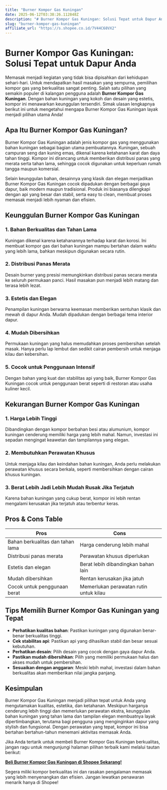 ```yaml
---
title: "Burner Kompor Gas Kuningan"
date: 2025-06-12T03:38:26.112848Z
description: "# Burner Kompor Gas Kuningan: Solusi Tepat untuk Dapur Anda..."
slug: "burner-kompor-gas-kuningan"
affiliate_url: "https://s.shopee.co.id/7V44C68VX2"
---
```

# Burner Kompor Gas Kuningan: Solusi Tepat untuk Dapur Anda

Memasak menjadi kegiatan yang tidak bisa dipisahkan dari kehidupan sehari-hari. Untuk mendapatkan hasil masakan yang sempurna, pemilihan kompor gas yang berkualitas sangat penting. Salah satu pilihan yang semakin populer di kalangan pengguna adalah **Burner Kompor Gas Kuningan**. Dengan bahan kuningan yang kokoh dan desain yang estetis, kompor ini menawarkan keunggulan tersendiri. Simak ulasan lengkapnya berikut ini untuk mengetahui mengapa Burner Kompor Gas Kuningan layak menjadi pilihan utama Anda!

## Apa Itu Burner Kompor Gas Kuningan?

Burner Kompor Gas Kuningan adalah jenis kompor gas yang menggunakan bahan kuningan sebagai bagian utama pembuatannya. Kuningan, sebuah campuran seng dan kuning emas, dikenal karena ketahanan karat dan daya tahan tinggi. Kompor ini dirancang untuk memberikan distribusi panas yang merata serta tahan lama, sehingga cocok digunakan untuk keperluan rumah tangga maupun komersial.

Selain keunggulan bahan, desainnya yang klasik dan elegan menjadikan Burner Kompor Gas Kuningan cocok dipadukan dengan berbagai gaya dapur, baik modern maupun tradisional. Produk ini biasanya dilengkapi dengan api yang besar dan stabil, serta easy to clean, membuat proses memasak menjadi lebih nyaman dan efisien.

## Keunggulan Burner Kompor Gas Kuningan

### 1. Bahan Berkualitas dan Tahan Lama  
Kuningan dikenal karena ketahanannya terhadap karat dan korosi. Ini membuat kompor gas dari bahan kuningan mampu bertahan dalam waktu yang lebih lama, bahkan meskipun digunakan secara rutin.

### 2. Distribusi Panas Merata  
Desain burner yang presisi memungkinkan distribusi panas secara merata ke seluruh permukaan panci. Hasil masakan pun menjadi lebih matang dan terasa lebih lezat.

### 3. Estetis dan Elegan  
Penampilan kuningan berwarna keemasan memberikan sentuhan klasik dan mewah di dapur Anda. Mudah dipadukan dengan berbagai tema interior dapur.

### 4. Mudah Dibersihkan  
Permukaan kuningan yang halus memudahkan proses pembersihan setelah masak. Hanya perlu lap lembut dan sedikit cairan pembersih untuk menjaga kilau dan kebersihan.

### 5. Cocok untuk Penggunaan Intensif  
Dengan bahan yang kuat dan stabilitas api yang baik, Burner Kompor Gas Kuningan cocok untuk penggunaan berat seperti di restoran atau usaha kuliner kecil.

## Kekurangan Burner Kompor Gas Kuningan

### 1. Harga Lebih Tinggi  
Dibandingkan dengan kompor berbahan besi atau alumunium, kompor kuningan cenderung memiliki harga yang lebih mahal. Namun, investasi ini sepadan mengingat keawetan dan tampilannya yang elegan.

### 2. Membutuhkan Perawatan Khusus  
Untuk menjaga kilau dan keindahan bahan kuningan, Anda perlu melakukan perawatan khusus secara berkala, seperti membersihkan dengan cairan khusus kuningan.

### 3. Berat Lebih Jadi Lebih Mudah Rusak Jika Terjatuh  
Karena bahan kuningan yang cukup berat, kompor ini lebih rentan mengalami kerusakan jika terjatuh atau terbentur keras.

## Pros & Cons Table

| **Pros**                                | **Cons**                                      |
|----------------------------------------|----------------------------------------------|
| Bahan berkualitas dan tahan lama     | Harga cenderung lebih mahal               |
| Distribusi panas merata              | Perawatan khusus diperlukan               |
| Estetis dan elegan                  | Berat lebih dibandingkan bahan lain      |
| Mudah dibersihkan                    | Rentan kerusakan jika jatuh             |
| Cocok untuk penggunaan berat        | Memerlukan perawatan rutin untuk kilau |

## Tips Memilih Burner Kompor Gas Kuningan yang Tepat

- **Perhatikan kualitas bahan**: Pastikan kuningan yang digunakan benar-benar berkualitas tinggi.
- **Cek stabilitas api**: Pastikan api yang dihasilkan stabil dan besar sesuai kebutuhan.
- **Perhatikan desain**: Pilih desain yang cocok dengan gaya dapur Anda.
- **Pastikan mudah dibersihkan**: Pilih yang memiliki permukaan halus dan akses mudah untuk pembersihan.
- **Sesuaikan dengan anggaran**: Meski lebih mahal, investasi dalam bahan berkualitas akan memberikan nilai jangka panjang.

## Kesimpulan

Burner Kompor Gas Kuningan menjadi pilihan tepat untuk Anda yang mengutamakan kualitas, estetika, dan ketahanan. Meskipun harganya cenderung lebih tinggi dan memerlukan perawatan ekstra, keunggulan bahan kuningan yang tahan lama dan tampilan elegan membuatnya layak dipertimbangkan, terutama bagi pengguna yang menginginkan dapur yang stylish dan fungsional. Dengan perawatan yang tepat, kompor ini bisa bertahan bertahun-tahun menemani aktivitas memasak Anda.

Jika Anda tertarik untuk membeli Burner Kompor Gas Kuningan berkualitas, jangan ragu untuk mengunjungi halaman pilihan terbaik kami melalui tautan berikut:

**[Beli Burner Kompor Gas Kuningan di Shopee Sekarang!](https://s.shopee.co.id/7V44C68VX2)**

Segera miliki kompor berkualitas ini dan rasakan pengalaman memasak yang lebih menyenangkan dan efisien. Jangan lewatkan penawaran menarik hanya di Shopee!